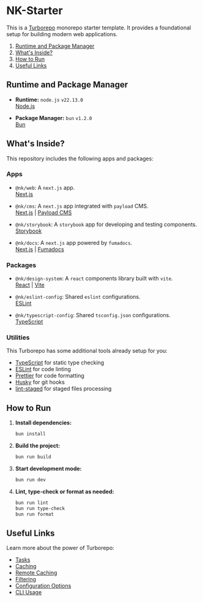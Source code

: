 # NK-Starter

This is a [Turborepo](https://turbo.build/repo/) monorepo starter template. It provides a foundational setup for building modern web applications.

1. [Runtime and Package Manager](#runtime-and-package-manager)
2. [What's Inside?](#whats-inside)
3. [How to Run](#how-to-run)
4. [Useful Links](#useful-links)

## Runtime and Package Manager

- **Runtime:** `node.js` `v22.13.0`  
  [Node.js](https://nodejs.org/en/)

- **Package Manager:** `bun` `v1.2.0`  
  [Bun](https://bun.sh/)

## What's Inside?

This repository includes the following apps and packages:

### Apps

- `@nk/web`: A `next.js` app.  
  [Next.js](https://nextjs.org/)

- `@nk/cms`: A `next.js` app integrated with `payload` CMS.  
  [Next.js](https://nextjs.org/) | [Payload CMS](https://payloadcms.com/)

- `@nk/storybook`: A `storybook` app for developing and testing components.  
  [Storybook](https://storybook.js.org/)

- `@nk/docs`: A `next.js` app powered by `fumadocs`.  
  [Next.js](https://nextjs.org/) | [Fumadocs](https://fumadocs.vercel.app/)

### Packages

- `@nk/design-system`: A `react` components library built with `vite`.  
  [React](https://reactjs.org/) | [Vite](https://vitejs.dev/)

- `@nk/eslint-config`: Shared `eslint` configurations.  
  [ESLint](https://eslint.org/)

- `@nk/typescript-config`: Shared `tsconfig.json` configurations.  
  [TypeScript](https://www.typescriptlang.org/)

### Utilities

This Turborepo has some additional tools already setup for you:

- [TypeScript](https://www.typescriptlang.org/) for static type checking
- [ESLint](https://eslint.org/) for code linting
- [Prettier](https://prettier.io) for code formatting
- [Husky](https://typicode.github.io/husky/) for git hooks
- [lint-staged](https://github.com/lint-staged/lint-staged/) for staged files processing

## How to Run

1. **Install dependencies:**

   ```sh
   bun install
   ```

2. **Build the project:**

   ```sh
   bun run build
   ```

3. **Start development mode:**

   ```sh
   bun run dev
   ```

4. **Lint, type-check or format as needed:**
   ```sh
   bun run lint
   bun run type-check
   bun run format
   ```

## Useful Links

Learn more about the power of Turborepo:

- [Tasks](https://turbo.build/repo/docs/core-concepts/monorepos/running-tasks)
- [Caching](https://turbo.build/repo/docs/core-concepts/caching)
- [Remote Caching](https://turbo.build/repo/docs/core-concepts/remote-caching)
- [Filtering](https://turbo.build/repo/docs/core-concepts/monorepos/filtering)
- [Configuration Options](https://turbo.build/repo/docs/reference/configuration)
- [CLI Usage](https://turbo.build/repo/docs/reference/command-line-reference)
